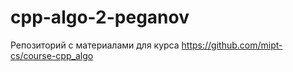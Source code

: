 # cpp-algo-2-peganov

Репозиторий с материалами для курса https://github.com/mipt-cs/course-cpp_algo
